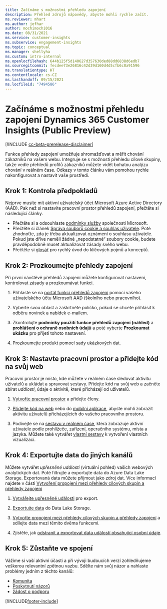 ```yaml
---
title: Začínáme s možnostmi přehledu zapojení
description: Přehled zdrojů nápovědy, abyste mohli rychle začít.
ms.reviewer: mhart
ms.author: jefhar
author: mochimochi016
ms.date: 08/31/2021
ms.service: customer-insights
ms.subservice: engagement-insights
ms.topic: conceptual
ms.manager: shellyha
ms.custom: intro-internal
ms.openlocfilehash: 644b125f5d140627d357630ded88dd6838d6edb7
ms.sourcegitcommit: fecdee73e26816c42d39d160d4d5cfb6c8a91596
ms.translationtype: HT
ms.contentlocale: cs-CZ
ms.lasthandoff: 09/15/2021
ms.locfileid: "7494586"
---
```

# <a name="get-started-with-dynamics-365-customer-insights-engagement-insights-capability-public-preview"></a>Začínáme s možnostmi přehledu zapojení Dynamics 365 Customer Insights (Public Preview)

[!INCLUDE [cc-beta-prerelease-disclaimer](includes/cc-beta-prerelease-disclaimer.md)]

Funkce přehledy zapojení umožňuje shromažďovat a měřit chování zákazníků na vašem webu. Integruje se s možností přehledu cílové skupiny, takže vedle přehledů profilů zákazníků můžete vidět bohatou analýzu chování v reálném čase. Odkazy v tomto článku vám pomohou rychle nakonfigurovat a nastavit vaše prostředí.

## <a name="step-1-review-prerequisites"></a>Krok 1: Kontrola předpokladů

Nejprve musíte mít aktivní uživatelský účet Microsoft Azure Active Directory (AAD). Pak než si nastavíte pracovní prostor přehledů zapojení, přečtěte si následující články.

- Přečtěte si a odsouhlaste [podmínky služby](terms-of-service.md) společnosti Microsoft.  
- Přečtěte si článek [Správa souborů cookie a souhlas uživatele](user-consent-storage.md). Poté zhodnoťte, zda je třeba aktualizovat oznámení o souhlasu uživatele. Pokud jste dříve neměli žádné „nepodstatné“ soubory cookie, budete pravděpodobně muset aktualizovat zásady svého webu.
- Přečtěte si [glosář](glossary.md) pro rychlý úvod do klíčových pojmů a konceptů.

## <a name="step-2-explore-engagement-insights"></a>Krok 2: Prozkoumejte přehledy zapojení

Při první návštěvě přehledů zapojení můžete konfigurovat nastavení, kontrolovat zásady a prozkoumávat funkci.

1. Přihlaste se na [portál funkcí přehledů zapojení](https://home.ci.ai.dynamics.com/app/engagement-insights) pomocí vašeho uživatelského účtu Microsoft AAD (školního nebo pracovního).

1. Vyberte svou oblast a zaškrtněte políčko, pokud se chcete přihlásit k odběru novinek a nabídek e-mailem.

1. Zkontrolujte **podmínky použití funkce přehledů zapojení (náhled)** a **prohlášení o ochraně osobních údajů** a poté vyberte **Prozkoumat ukázku** pro přijetí tohoto nastavení.

1. Prozkoumejte produkt pomocí sady ukázkových dat.

##  <a name="step-3-set-up-a-workspace-and-add-code-to-your-website"></a>Krok 3: Nastavte pracovní prostor a přidejte kód na svůj web

Pracovní prostor je místo, kde můžete v reálném čase sledovat aktivitu uživatelů a ukládat a spravovat sestavy. Přidejte kód na svůj web a začněte sbírat *události*, údaje o aktivitě, které přicházejí od uživatelů.

1. [Vytvořte pracovní prostor](create-workspace.md) a přidejte členy.

1. [Přidejte kód na web](instrument-website.md) nebo do [mobilní aplikace](developer-resources.md#capture-events-from-mobile-apps), abyste mohli zobrazit aktivitu uživatelů přicházejících do vašeho pracovního prostoru.

1. Podívejte se na [sestavu v reálném čase](view-reports.md), která zobrazuje aktivní uživatele podle prohlížeče, zařízení, operačního systému, místa a jazyka. Můžete také vytvářet [vlastní sestavy](custom-reports.md) k vytvoření vlastních vizualizací.
    
## <a name="step-4-export-data-to-other-channels"></a>Krok 4: Exportujte data do jiných kanálů

Můžete vytvářet *upřesněné události* (virtuální pohled) vašich webových analytických dat. Poté filtrujte a exportujte data do Azure Data Lake Storage. Exportovaná data můžete přijmout jako zdroj dat. Více informací najdete v části [Vytvoření propojení mezi přehledy cílových skupin a přehledy zapojení](integrate-audience-insights-engagement-insights.md)

1. [Vytvářejte upřesněné události](refined-events.md) pro export.

1. [Exportujte data](export-events.md) do Data Lake Storage.

1. [Vytvořte propojení mezi přehledy cílových skupin a přehledy zapojení](integrate-audience-insights-engagement-insights.md) a sdílejte data mezi těmito dvěma funkcemi.

1. Zjistěte, jak [odstranit a exportovat data událostí obsahující osobní údaje](delete-export-personal-data.md).
 
## <a name="step-5-stay-connected"></a>Krok 5: Zůstaňte ve spojení

Vážíme si vaší aktivní účasti a při vývoji budoucích verzí zohledňujeme veškerou relevantní zpětnou vazbu. Sdělte nám svůj názor a nahlaste problémy jedním z těchto kanálů:
- [Komunita](https://go.microsoft.com/fwlink/?linkid=2141648)
- [Poskytnutí názorů](https://go.microsoft.com/fwlink/?linkid=2143222)
- [žádost o podporu](https://go.microsoft.com/fwlink/?linkid=2145734) 


[!INCLUDE[footer-include](../includes/footer-banner.md)]
